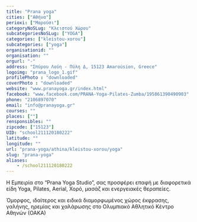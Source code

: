 ```yaml
---
title: "Prana yoga"
cities: ["Αθήνα"]
perioxi: ["Μαρούσι"]
categoryNoSLug: "Κλειστού Χώρου"
subcategoriesNoSLug: ["YOGA"]
categories: ["kleistou-xorou"]
subcategories: ["yoga"]
organisationid: ""
organisation: ""
orgurl: "-"
address: "Σπύρου Λούη - Πύλη Δ, 15123 Amaroúsion, Greece"
logoimg: "prana_logo_1.gif"
profilePhoto : "downloaded"
coverPhoto : "downloaded"
website: "www.pranayoga.gr/index.html"
facebook: "www.facebook.com/PRANA-Yoga-Pilates-Zumba/195861390490903"
phone: "2106897070"
email: "info@pranayoga.gr"
courses: ""
places: [""]
rensponsibles: ""
zipcode: ["15123"]
UID: "school211120180222"
latitude: ""
longitude: ""
url: "prana-yoga/athina/kleistou-xorou/yoga"
slug: "prana-yoga"
aliases:
    - /school211120180222
---
```



Η Εμπειρία στο “Prana Yoga Studio”, σας προσφέρει επαφή με διαφορετικά είδη Yoga, Pilates, Aerial, Χορό, μασάζ και ενεργειακές θεραπείες.

Όμορφος, ιδαίτερος και ειδικά διαμορφωμένος χώρος έκφρασης, γαλήνης, ηρεμίας και χαλάρωσης στο Ολυμπιακό Αθλητικό Κέντρο Αθηνών (ΟΑΚΑ)